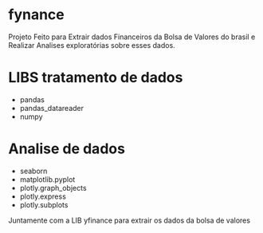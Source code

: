 # fynance
Projeto Feito para Extrair dados Financeiros da Bolsa de Valores do brasil e Realizar Analises exploratórias sobre esses dados.  


# LIBS tratamento de dados
* pandas 
* pandas_datareader
* numpy 

# Analise de dados #
* seaborn  
* matplotlib.pyplot
* plotly.graph_objects 
* plotly.express 
* plotly.subplots 

Juntamente com a LIB yfinance para extrair os dados da bolsa de valores

